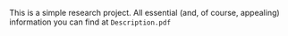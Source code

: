 This is a simple research project. All essential (and, of course, appealing) information you can find at ```Description.pdf```
